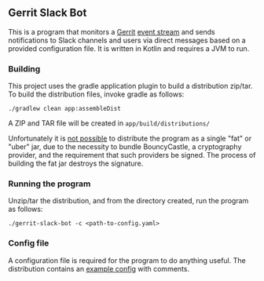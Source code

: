 ## Gerrit Slack Bot

This is a program that monitors a [Gerrit](https://www.gerritcodereview.com/) 
[event stream](https://gerrit-review.googlesource.com/Documentation/cmd-stream-events.html)
and sends notifications to Slack channels and users via direct messages based on a provided configuration file.
It is written in Kotlin and requires a JVM to run.

### Building

This project uses the gradle application plugin to build a distribution zip/tar. To build the distribution files, invoke 
gradle as follows:

`./gradlew clean app:assembleDist`

A ZIP and TAR file will be created in `app/build/distributions/`

Unfortunately it is [not possible](https://github.com/johnrengelman/shadow/issues/227) to distribute the program as a 
single "fat" or "uber" jar, due to the necessity to bundle BouncyCastle, a cryptography provider, and the requirement 
that such providers be signed. The process of building the fat jar destroys the signature.

### Running the program

Unzip/tar the distribution, and from the directory created, run the program as follows:

`./gerrit-slack-bot -c <path-to-config.yaml>`

### Config file

A configuration file is required for the program to do anything useful. The distribution contains an [example
config](app/src/dist/config.yaml) with comments.
